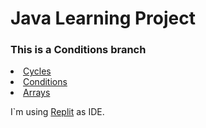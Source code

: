 <head>
  <h1>Java Learning Project</h1>
  <div><h3>This is a Conditions branch</h3></div>
  </head>
 <body>
  <li> <a href="https://github.com/shatcung/javaLearn/tree/Cycles">Cycles</a></li>
  <li> <a href="https://github.com/shatcung/javaLearn/tree/Conditions">Conditions</a></li>
  <li> <a href="https://github.com/shatcung/javaLearn/tree/Arrays_branch">Arrays</a></li>
  
  I`m using <a href="https://replit.com/~">Replit</a> as IDE.

